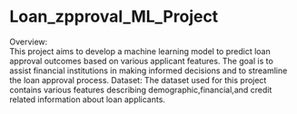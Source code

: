 # Loan_zpproval_ML_Project
Overview:  
This project aims to develop a machine learning model to predict loan approval outcomes based on various applicant features. The goal is to assist financial institutions in making informed decisions and to streamline the loan approval process.
Dataset:
The dataset used for this project contains various features describing demographic,financial,and credit related information about loan applicants.
